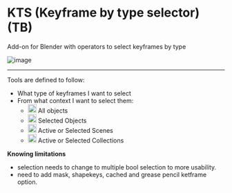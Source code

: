 # KTS (Keyframe by type selector) (TB)
Add-on for Blender with operators to select keyframes by type 

![image](https://user-images.githubusercontent.com/84092569/180643845-87ad511a-0422-42ea-8260-080016b22700.png)
_____

Tools are defined to follow:

* What type of keyframes I want to select
* From what context I want to select them:
    * <img width="20" height="20" src="https://user-images.githubusercontent.com/84092569/157845754-4c3b7289-5236-4b65-b191-f2e05771a27b.png"> All objects
    * <img width="20" height="20" src="https://user-images.githubusercontent.com/84092569/157883534-2d0826ab-74a5-482b-8650-601b71eee7b8.png"> Selected Objects
    * <img width="20" height="20" src="https://user-images.githubusercontent.com/84092569/157845752-23877f1e-d744-4621-bd00-5a55ed2e9830.png"> Active or Selected Scenes
    * <img width="20" height="20" src="https://user-images.githubusercontent.com/84092569/157845563-89a96d8a-1900-473f-b2d1-2bc95b506800.png"> Active or Selected Collections


**Knowing limitations**
- selection needs to change to multiple bool selection to more usability.
- need to add mask, shapekeys, cached and grease pencil ketframe option.


